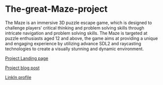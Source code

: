 # The-great-Maze-project
The Maze is an immersive 3D puzzle escape game, which is designed to challenge players’ critical thinking and
problem solving skills through intricate navigation and problem solving skills.
The Maze is targeted at puzzle enthusiasts aged 12 and above, the game aims at providing a unique and
engaging experience by utilizing advance SDL2 and raycasting technologies to create a visually stunning and dynamic environment.

[Project Landing page](https://simontanyi2004.wixsite.com/escaping-the-maze)

[Project blog post](https://medium.com/@simontanyi2004/the-maze-game-alx-se-portfolio-project-4fa5f93f9480)

[LinkIn profile](https://www.linkedin.com/in/simon-tanyi-05a2a8258/)
